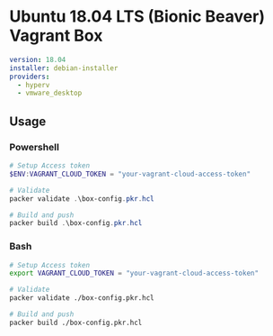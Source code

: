 # Ubuntu 18.04 LTS (Bionic Beaver) Vagrant Box


```yml
version: 18.04
installer: debian-installer
providers:
  - hyperv
  - vmware_desktop
```


## Usage

### Powershell

```powershell
# Setup Access token
$ENV:VAGRANT_CLOUD_TOKEN = "your-vagrant-cloud-access-token"

# Validate
packer validate .\box-config.pkr.hcl

# Build and push
packer build .\box-config.pkr.hcl
```

### Bash

```bash
# Setup Access token
export VAGRANT_CLOUD_TOKEN = "your-vagrant-cloud-access-token"

# Validate
packer validate ./box-config.pkr.hcl

# Build and push
packer build ./box-config.pkr.hcl
```